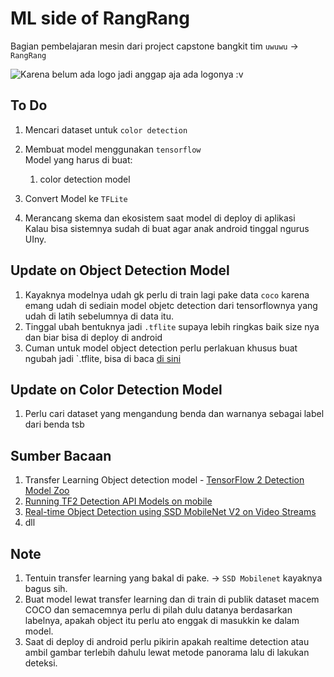 # ML side of RangRang

Bagian pembelajaran mesin dari project capstone bangkit tim `uwuwu` -> `RangRang`

![Karena belum ada logo jadi anggap aja ada logonya :v]()

## To Do

1. Mencari dataset untuk `color detection`
2. Membuat model menggunakan `tensorflow`<br>
   Model yang harus di buat:

   1. color detection model
3. Convert Model ke `TFLite`
4. Merancang skema dan ekosistem saat model di deploy di aplikasi<br>
   Kalau bisa sistemnya sudah di buat agar anak android tinggal ngurus UIny.

## Update on Object Detection Model

1. Kayaknya modelnya udah gk perlu di train lagi pake data `coco` karena emang udah di sediain model objetc detection dari tensorflownya yang udah di latih sebelumnya di data itu.
2. Tinggal ubah bentuknya jadi `.tflite` supaya lebih ringkas baik size nya dan biar bisa di deploy di android
3. Cuman untuk model object detection perlu perlakuan khusus buat ngubah jadi `.tflite, bisa di baca [di sini](https://github.com/tensorflow/models/blob/master/research/object_detection/g3doc/running_on_mobile_tf2.md)

## Update on Color Detection Model

1. Perlu cari dataset yang mengandung benda dan warnanya sebagai label dari benda tsb
   
## Sumber Bacaan

1. Transfer Learning Object detection model - [TensorFlow 2 Detection Model Zoo](https://github.com/tensorflow/models/blob/master/research/object_detection/g3doc/tf2_detection_zoo.md)
2. [Running TF2 Detection API Models on mobile](https://github.com/tensorflow/models/blob/master/research/object_detection/g3doc/running_on_mobile_tf2.md)
3. [Real-time Object Detection using SSD MobileNet V2 on Video Streams](https://heartbeat.fritz.ai/real-time-object-detection-using-ssd-mobilenet-v2-on-video-streams-3bfc1577399c)
4. dll

## Note

1. Tentuin transfer learning yang bakal di pake. -> `SSD Mobilenet` kayaknya bagus sih.
2. Buat model lewat transfer learning dan di train di publik dataset macem COCO dan semacemnya perlu di pilah dulu datanya berdasarkan labelnya, apakah object itu perlu ato enggak di masukkin ke dalam model.
3. Saat di deploy di android perlu pikirin apakah realtime detection atau ambil gambar terlebih dahulu lewat metode panorama lalu di lakukan deteksi.